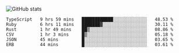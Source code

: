 ![GitHub stats](https://github-readme-stats.vercel.app/api?username=ksk001100&show_icons=true&theme=tokyonight)

<!--START_SECTION:waka-->

```text
TypeScript   9 hrs 59 mins   ████████████░░░░░░░░░░░░░   48.53 %
Ruby         6 hrs 11 mins   ███████▓░░░░░░░░░░░░░░░░░   30.11 %
Rust         1 hr 49 mins    ██▒░░░░░░░░░░░░░░░░░░░░░░   08.86 %
CSV          1 hr 3 mins     █▒░░░░░░░░░░░░░░░░░░░░░░░   05.18 %
JSON         45 mins         █░░░░░░░░░░░░░░░░░░░░░░░░   03.65 %
ERB          44 mins         █░░░░░░░░░░░░░░░░░░░░░░░░   03.61 %
```

<!--END_SECTION:waka-->
